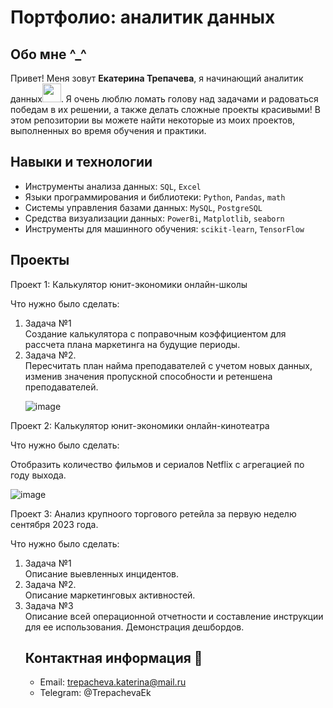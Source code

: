 # Портфолио: аналитик данных

## Обо мне ^_^
Привет! Меня зовут **Екатерина Трепачева**, я начинающий аналитик данных<img src="https://media.giphy.com/media/WUlplcMpOCEmTGBtBW/giphy.gif" width="30px">. Я очень люблю ломать голову над задачами и радоваться победам в их решении, а также делать сложные проекты красивыми! В этом репозитории вы можете найти некоторые из моих проектов, выполненных во время обучения и практики.

## Навыки и технологии
- Инструменты анализа данных: ``SQL``, ``Excel``
- Языки программирования и библиотеки: ``Python``, ``Pandas``, ``math`` 
- Системы управления базами данных: ``MySQL``, ``PostgreSQL``
- Средства визуализации данных: ``PowerBi``, ``Matplotlib``, ``seaborn``
- Инструменты для машинного обучения: ``scikit-learn``, ``TensorFlow``

## Проекты
<p> Проект 1: Калькулятор юнит-экономики онлайн-школы</p>
<p>Что нужно было сделать:<p>
<ol>
  <li>Задача №1</li>
Создание калькулятора с поправочным коэффициентом для рассчета плана маркетинга на будущие периоды.

  <li>Задача №2.</li>
Пересчитать план найма преподавателей с учетом новых данных, изменив значения пропускной способности и ретеншена преподавателей.
																																	
![image](https://github.com/KaterinaTrepacheva/AD/assets/150717109/cf7abb73-31c7-4ea3-95cc-5020bc854aa9)
</ol>
<p> Проект 2: Калькулятор юнит-экономики онлайн-кинотеатра</p>
<p>Что нужно было сделать:<p>

Отобразить количество фильмов и сериалов Netflix с агрегацией по году выхода.
	
  ![image](https://github.com/KaterinaTrepacheva/AD/assets/150717109/0be6a5a4-a0cc-4309-8f55-09126110cc3c)

<p> Проект 3: Анализ крупноого торгового ретейла за первую неделю сентября 2023 года.</p>
<p>Что нужно было сделать:<p>
<ol>
<li>Задача №1</li>
Описание выевленных инцидентов.
	
<li>Задача №2.</li>
Описание маркетинговых активностей.

<li>Задача №3</li>
Описание всей операционной отчетности и составление инструкции для ее использования. Демонстрация дешбордов.



## Контактная информация 📩
- Email: trepacheva.katerina@mail.ru
- Telegram: @TrepachevaEk
